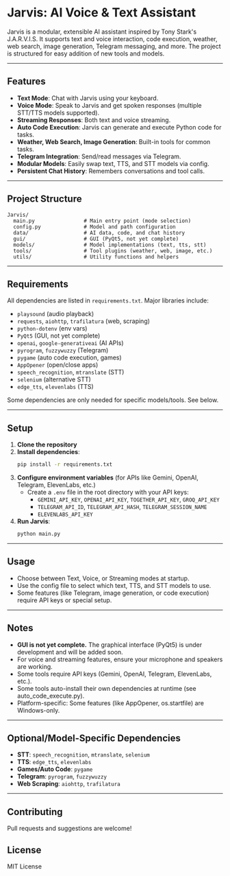 # Jarvis: AI Voice & Text Assistant

Jarvis is a modular, extensible AI assistant inspired by Tony Stark's J.A.R.V.I.S. It supports text and voice interaction, code execution, weather, web search, image generation, Telegram messaging, and more. The project is structured for easy addition of new tools and models.

---

## Features
- **Text Mode**: Chat with Jarvis using your keyboard.
- **Voice Mode**: Speak to Jarvis and get spoken responses (multiple STT/TTS models supported).
- **Streaming Responses**: Both text and voice streaming.
- **Auto Code Execution**: Jarvis can generate and execute Python code for tasks.
- **Weather, Web Search, Image Generation**: Built-in tools for common tasks.
- **Telegram Integration**: Send/read messages via Telegram.
- **Modular Models**: Easily swap text, TTS, and STT models via config.
- **Persistent Chat History**: Remembers conversations and tool calls.

---

## Project Structure
```
Jarvis/
  main.py                # Main entry point (mode selection)
  config.py              # Model and path configuration
  data/                  # AI data, code, and chat history
  gui/                   # GUI (PyQt5, not yet complete)
  models/                # Model implementations (text, tts, stt)
  tools/                 # Tool plugins (weather, web, image, etc.)
  utils/                 # Utility functions and helpers
```

---

## Requirements
All dependencies are listed in `requirements.txt`. Major libraries include:
- `playsound` (audio playback)
- `requests`, `aiohttp`, `trafilatura` (web, scraping)
- `python-dotenv` (env vars)
- `PyQt5` (GUI, not yet complete)
- `openai`, `google-generativeai` (AI APIs)
- `pyrogram`, `fuzzywuzzy` (Telegram)
- `pygame` (auto code execution, games)
- `AppOpener` (open/close apps)
- `speech_recognition`, `mtranslate` (STT)
- `selenium` (alternative STT)
- `edge_tts`, `elevenlabs` (TTS)

Some dependencies are only needed for specific models/tools. See below.

---

## Setup
1. **Clone the repository**
2. **Install dependencies**:
   ```bash
   pip install -r requirements.txt
   ```
3. **Configure environment variables** (for APIs like Gemini, OpenAI, Telegram, ElevenLabs, etc.)
   - Create a `.env` file in the root directory with your API keys:
     - `GEMINI_API_KEY`, `OPENAI_API_KEY`, `TOGETHER_API_KEY`, `GROQ_API_KEY`
     - `TELEGRAM_API_ID`, `TELEGRAM_API_HASH`, `TELEGRAM_SESSION_NAME`
     - `ELEVENLABS_API_KEY`
4. **Run Jarvis**:
   ```bash
   python main.py
   ```

---

## Usage
- Choose between Text, Voice, or Streaming modes at startup.
- Use the config file to select which text, TTS, and STT models to use.
- Some features (like Telegram, image generation, or code execution) require API keys or special setup.

---

## Notes
- **GUI is not yet complete.** The graphical interface (PyQt5) is under development and will be added soon.
- For voice and streaming features, ensure your microphone and speakers are working.
- Some tools require API keys (Gemini, OpenAI, Telegram, ElevenLabs, etc.).
- Some tools auto-install their own dependencies at runtime (see auto_code_execute.py).
- Platform-specific: Some features (like AppOpener, os.startfile) are Windows-only.

---

## Optional/Model-Specific Dependencies
- **STT**: `speech_recognition`, `mtranslate`, `selenium`
- **TTS**: `edge_tts`, `elevenlabs`
- **Games/Auto Code**: `pygame`
- **Telegram**: `pyrogram`, `fuzzywuzzy`
- **Web Scraping**: `aiohttp`, `trafilatura`

---

## Contributing
Pull requests and suggestions are welcome!

## License
MIT License 